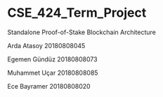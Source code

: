 # CSE_424_Term_Project

Standalone Proof-of-Stake Blockchain Architecture

<p>Arda Atasoy 20180808045</p>
<p>Egemen Gündüz 20180808073</p>
<p>Muhammet Uçar 20180808085</p>
<p>Ece Bayramer 20180808020</p>
